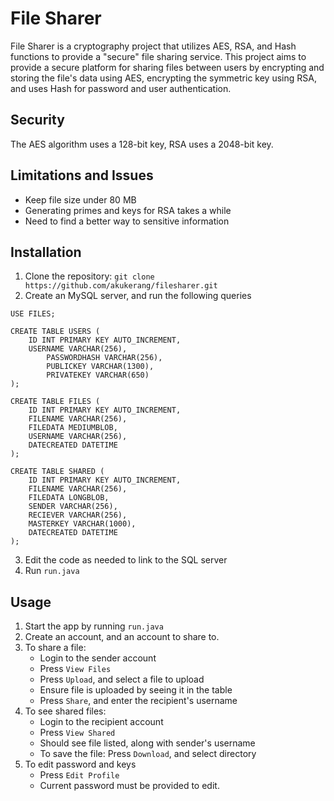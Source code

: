 # File Sharer
File Sharer is a cryptography project that utilizes AES, RSA, and Hash functions to provide a "secure" file sharing service.
This project aims to provide a secure platform for sharing files between users by encrypting and storing the file's data using AES, 
encrypting the symmetric key using RSA, and uses Hash for password and user authentication.

## Security
The AES algorithm uses a 128-bit key, RSA uses a 2048-bit key.

## Limitations and Issues
- Keep file size under 80 MB
- Generating primes and keys for RSA takes a while
- Need to find a better way to sensitive information

## Installation
1. Clone the repository:
`git clone https://github.com/akukerang/filesharer.git`
2. Create an MySQL server, and run the following queries
```
USE FILES;

CREATE TABLE USERS (
	ID INT PRIMARY KEY AUTO_INCREMENT,
	USERNAME VARCHAR(256),
    	PASSWORDHASH VARCHAR(256),
    	PUBLICKEY VARCHAR(1300),
    	PRIVATEKEY VARCHAR(650)
);

CREATE TABLE FILES (
	ID INT PRIMARY KEY AUTO_INCREMENT,
  	FILENAME VARCHAR(256),
  	FILEDATA MEDIUMBLOB,
	USERNAME VARCHAR(256),
  	DATECREATED DATETIME
);

CREATE TABLE SHARED (
	ID INT PRIMARY KEY AUTO_INCREMENT,
  	FILENAME VARCHAR(256),
  	FILEDATA LONGBLOB,
	SENDER VARCHAR(256),
	RECIEVER VARCHAR(256),
	MASTERKEY VARCHAR(1000),
  	DATECREATED DATETIME
);

```
3. Edit the code as needed to link to the SQL server
4. Run `run.java`

## Usage
1. Start the app by running `run.java`
2. Create an account, and an account to share to.
3. To share a file:
    - Login to the sender account
    - Press `View Files`
    - Press `Upload`, and select a file to upload
    - Ensure file is uploaded by seeing it in the table
    - Press `Share`, and enter the recipient's username
4. To see shared files:
    - Login to the recipient account
    - Press `View Shared`
    - Should see file listed, along with sender's username
    - To save the file: Press `Download`, and select directory
5. To edit password and keys
    - Press `Edit Profile`
    - Current password must be provided to edit.
  
